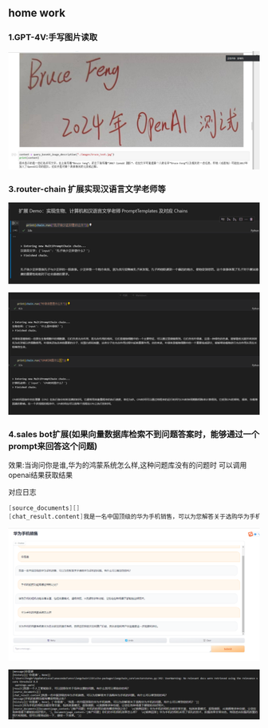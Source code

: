 ## home work 

### 1.GPT-4V:手写图片读取 

![image-20240719105708222](./result/README/res_handwrite.jpg)

### 3.router-chain 扩展实现汉语言文学老师等


![Example Image](./result/res_hanyuyan.jpg)

![image-20240719115520597](./result/README/image-20240719115520597.png)

### 4.sales bot扩展(如果向量数据库检索不到问题答案时，能够通过一个prompt来回答这个问题)

效果:当询问你是谁,华为的鸿蒙系统怎么样,这种问题库没有的问题时 可以调用openai结果获取结果

对应日志

```verilog
[source_documents][]
[chat_result.content]我是一名中国顶级的华为手机销售，可以为您解答关于选购华为手机的问题。有什么可以帮到您的吗？
```



![image-20240719110514339](./result/README/image-20240719110514339.png)

![image-20240719105720920](./result/README/image-20240719105720920.png)

